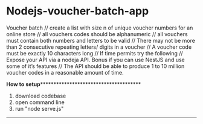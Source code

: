 # Nodejs-voucher-batch-app

Voucher batch
// create a list with size n of unique voucher numbers for an online store
// all vouchers codes should be alphanumeric 
// all vouchers must contain both numbers and letters to be valid
// There may not be more than 2 consecutive repeating letters/ digits in a voucher
// A voucher code must be exactly 10 characters long
// If time permits try the following
// Expose your API via a nodeja API. Bonus if you can use NestJS and use some of it’s features
// The API should be able to produce 1 to 10 million voucher codes in a reasonable amount of time.



************************How to setup**************************************************************

1) download codebase
2) open command line
3) run "node serve.js"


********************
